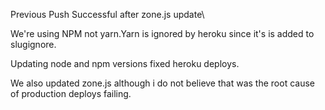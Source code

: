 Previous Push Successful after zone.js update\

We're using NPM not yarn.Yarn is ignored by heroku since it's is added to slugignore.

Updating node and npm versions fixed heroku deploys.

We also updated zone.js although i do not believe that was the root cause of production deploys failing.
